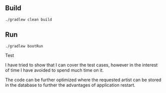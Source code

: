 ## Build
```   
./gradlew clean build
```

## Run
```
./gradlew bootRun
```

Test

I have tried to show that I can cover the test cases, however in the interest of time I have avoided to spend much time on it.

The code can be further optimized where the requested artist can be stored in the database to further the advantages of 
application restart.

